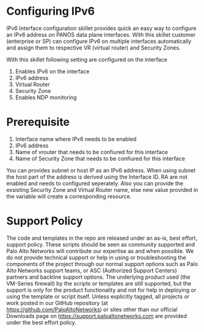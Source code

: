 # Configuring IPv6 
IPv6 Interface configuration skillet provides quick an easy way to configure an IPv6 address on PANOS data plane interfaces. With this skillet customer (enterprise or SP) can configure IPv6 on multiple interfaces automatically and assign them to respective VR (virtual router) and Security Zones.

With this skillet following setting are configured on the interface
1) Enables IPv6 on the interface
2) IPv6 address 
3) Virtual Router
4) Security Zone
5) Enables NDP monitoring

# Prerequisite 

1) Interface name where IPv6 needs to be enabled
2) IPv6 address
3) Name of vrouter that needs to be confiured for this interface
4) Name of Security Zone that needs to be confiured for this interface

You can provides subnet or host IP as an IPv6 address. When using subnet the host part of the address is derived using the Interface ID. RA are not enabled and needs to configured seperately. Also you can provide the exsisting Security Zone and Virtual Router name, else new value provided in the variable will create a corresponding resource.



# Support Policy
The code and templates in the repo are released under an as-is, best effort, support policy. These scripts should be seen as community supported and Palo Alto Networks will contribute our expertise as and when possible. We do not provide technical support or help in using or troubleshooting the components of the project through our normal support options such as Palo Alto Networks support teams, or ASC (Authorized Support Centers) partners and backline support options. The underlying product used (the VM-Series firewall) by the scripts or templates are still supported, but the support is only for the product functionality and not for help in deploying or using the template or script itself. Unless explicitly tagged, all projects or work posted in our GitHub repository (at https://github.com/PaloAltoNetworks) or sites other than our official Downloads page on https://support.paloaltonetworks.com are provided under the best effort policy.